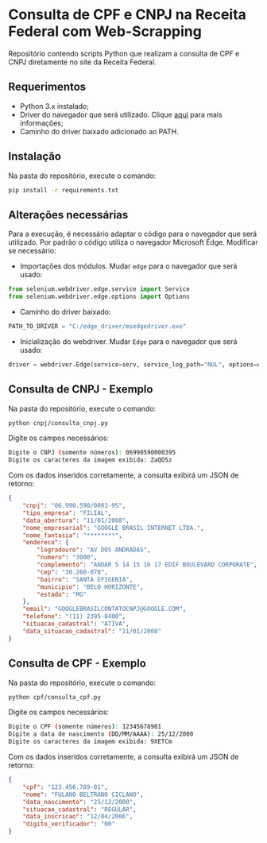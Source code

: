 # Consulta de CPF e CNPJ na Receita Federal com Web-Scrapping
Repositório contendo scripts Python que realizam a consulta de CPF e CNPJ diretamente no site da Receita Federal.

## Requerimentos
* Python 3.x instalado;
* Driver do navegador que será utilizado. Clique [aqui](https://www.selenium.dev/selenium/docs/api/py/#drivers) para mais informações;
* Caminho do driver baixado adicionado ao PATH.

## Instalação
Na pasta do repositório, execute o comando:
```bash
pip install -r requirements.txt
```

## Alterações necessárias
Para a execução, é necessário adaptar o código para o navegador que será utilizado. Por padrão o código utiliza o navegador Microsoft Edge. Modificar se necessário:

* Importações dos módulos. Mudar `edge` para o navegador que será usado:
```python
from selenium.webdriver.edge.service import Service
from selenium.webdriver.edge.options import Options
```

* Caminho do driver baixado:
```python
PATH_TO_DRIVER = "C:/edge_driver/msedgedriver.exe"
```

* Inicialização do webdriver. Mudar `Edge` para o navegador que será usado:
```python
driver = webdriver.Edge(service=serv, service_log_path="NUL", options=options)
```

## Consulta de CNPJ - Exemplo
Na pasta do repositório, execute o comando:
```bash
python cnpj/consulta_cnpj.py
```

Digite os campos necessários:
```bash
Digite o CNPJ (somente números): 06990590000395
Digite os caracteres da imagem exibida: ZaQO5z
```

Com os dados inseridos corretamente, a consulta exibirá um JSON de retorno:
```json
{
    "cnpj": "06.990.590/0003-95",
    "tipo_empresa": "FILIAL",
    "data_abertura": "11/01/2008",
    "nome_empresarial": "GOOGLE BRASIL INTERNET LTDA.",
    "nome_fantasia": "********",
    "endereco": {
        "logradouro": "AV DOS ANDRADAS",
        "numero": "3000",
        "complemento": "ANDAR 5 14 15 16 17 EDIF BOULEVARD CORPORATE",
        "cep": "30.260-070",
        "bairro": "SANTA EFIGENIA",
        "municipio": "BELO HORIZONTE",
        "estado": "MG"
    },
    "email": "GOOGLEBRASILCONTATOCNPJ@GOOGLE.COM",
    "telefone": "(11) 2395-8400",
    "situacao_cadastral": "ATIVA",
    "data_situacao_cadastral": "11/01/2008"
}
```

## Consulta de CPF - Exemplo
Na pasta do repositório, execute o comando:
```bash
python cpf/consulta_cpf.py
```

Digite os campos necessários:
```bash
Digite o CPF (somente números): 12345678901
Digite a data de nascimento (DD/MM/AAAA): 25/12/2000
Digite os caracteres da imagem exibida: 9XETCm
```

Com os dados inseridos corretamente, a consulta exibirá um JSON de retorno:
```json
{
    "cpf": "123.456.789-01",
    "nome": "FULANO BELTRANO CICLANO",
    "data_nascimento": "25/12/2000",
    "situacao_cadastral": "REGULAR",
    "data_inscricao": "12/04/2006",
    "digito_verificador": "00"
}
```
